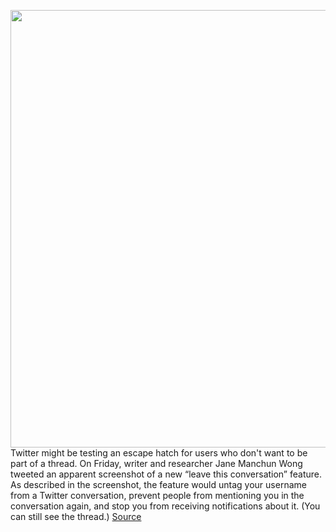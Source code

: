 <img src='https://cdn.vox-cdn.com/thumbor/jA_ED06p0ypVpBkWa3W9j_korLw=/0x0:2040x1360/1200x800/filters:focal(857x517:1183x843)/cdn.vox-cdn.com/uploads/chorus_image/image/70533501/akrales_180620_1777_0289.0.jpg' width='700px' /><br/>
Twitter might be testing an escape hatch for users who don't want to be part of a thread. On Friday, writer and researcher Jane Manchun Wong tweeted an apparent screenshot of a new “leave this conversation” feature. As described in the screenshot, the feature would untag your username from a Twitter conversation, prevent people from mentioning you in the conversation again, and stop you from receiving notifications about it. (You can still see the thread.)
<a href='https://www.theverge.com/2022/2/21/22944234/twitter-untag-threads-leave-this-conversation-feature-testing'> Source <a/>